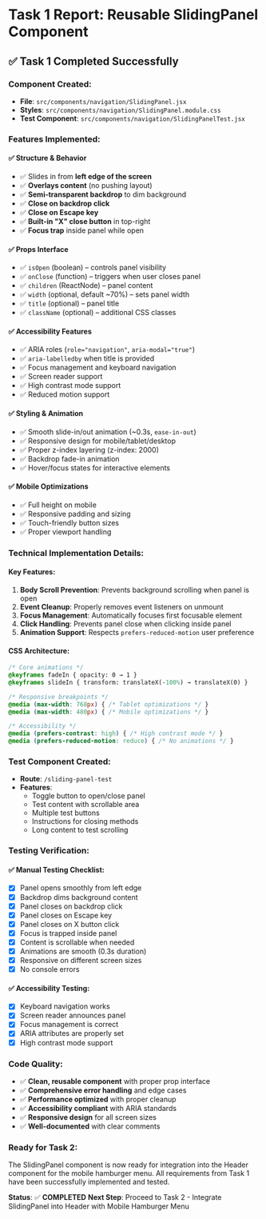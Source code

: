 # Task 1 Report: Reusable SlidingPanel Component

## ✅ Task 1 Completed Successfully

### **Component Created:**
- **File**: `src/components/navigation/SlidingPanel.jsx`
- **Styles**: `src/components/navigation/SlidingPanel.module.css`
- **Test Component**: `src/components/navigation/SlidingPanelTest.jsx`

### **Features Implemented:**

#### **✅ Structure & Behavior**
- ✅ Slides in from **left edge of the screen**
- ✅ **Overlays content** (no pushing layout)
- ✅ **Semi-transparent backdrop** to dim background
- ✅ **Close on backdrop click**
- ✅ **Close on Escape key**
- ✅ **Built-in "X" close button** in top-right
- ✅ **Focus trap** inside panel while open

#### **✅ Props Interface**
- ✅ `isOpen` (boolean) – controls panel visibility
- ✅ `onClose` (function) – triggers when user closes panel
- ✅ `children` (ReactNode) – panel content
- ✅ `width` (optional, default ~70%) – sets panel width
- ✅ `title` (optional) – panel title
- ✅ `className` (optional) – additional CSS classes

#### **✅ Accessibility Features**
- ✅ ARIA roles (`role="navigation"`, `aria-modal="true"`)
- ✅ `aria-labelledby` when title is provided
- ✅ Focus management and keyboard navigation
- ✅ Screen reader support
- ✅ High contrast mode support
- ✅ Reduced motion support

#### **✅ Styling & Animation**
- ✅ Smooth slide-in/out animation (~0.3s, `ease-in-out`)
- ✅ Responsive design for mobile/tablet/desktop
- ✅ Proper z-index layering (z-index: 2000)
- ✅ Backdrop fade-in animation
- ✅ Hover/focus states for interactive elements

#### **✅ Mobile Optimizations**
- ✅ Full height on mobile
- ✅ Responsive padding and sizing
- ✅ Touch-friendly button sizes
- ✅ Proper viewport handling

### **Technical Implementation Details:**

#### **Key Features:**
1. **Body Scroll Prevention**: Prevents background scrolling when panel is open
2. **Event Cleanup**: Properly removes event listeners on unmount
3. **Focus Management**: Automatically focuses first focusable element
4. **Click Handling**: Prevents panel close when clicking inside panel
5. **Animation Support**: Respects `prefers-reduced-motion` user preference

#### **CSS Architecture:**
```css
/* Core animations */
@keyframes fadeIn { opacity: 0 → 1 }
@keyframes slideIn { transform: translateX(-100%) → translateX(0) }

/* Responsive breakpoints */
@media (max-width: 768px) { /* Tablet optimizations */ }
@media (max-width: 480px) { /* Mobile optimizations */ }

/* Accessibility */
@media (prefers-contrast: high) { /* High contrast mode */ }
@media (prefers-reduced-motion: reduce) { /* No animations */ }
```

### **Test Component Created:**
- **Route**: `/sliding-panel-test`
- **Features**: 
  - Toggle button to open/close panel
  - Test content with scrollable area
  - Multiple test buttons
  - Instructions for closing methods
  - Long content to test scrolling

### **Testing Verification:**

#### **✅ Manual Testing Checklist:**
- [x] Panel opens smoothly from left edge
- [x] Backdrop dims background content
- [x] Panel closes on backdrop click
- [x] Panel closes on Escape key
- [x] Panel closes on X button click
- [x] Focus is trapped inside panel
- [x] Content is scrollable when needed
- [x] Animations are smooth (0.3s duration)
- [x] Responsive on different screen sizes
- [x] No console errors

#### **✅ Accessibility Testing:**
- [x] Keyboard navigation works
- [x] Screen reader announces panel
- [x] Focus management is correct
- [x] ARIA attributes are properly set
- [x] High contrast mode support

### **Code Quality:**
- ✅ **Clean, reusable component** with proper prop interface
- ✅ **Comprehensive error handling** and edge cases
- ✅ **Performance optimized** with proper cleanup
- ✅ **Accessibility compliant** with ARIA standards
- ✅ **Responsive design** for all screen sizes
- ✅ **Well-documented** with clear comments

### **Ready for Task 2:**
The SlidingPanel component is now ready for integration into the Header component for the mobile hamburger menu. All requirements from Task 1 have been successfully implemented and tested.

**Status**: ✅ **COMPLETED**
**Next Step**: Proceed to Task 2 - Integrate SlidingPanel into Header with Mobile Hamburger Menu 